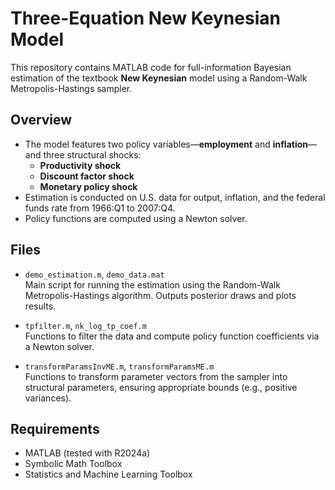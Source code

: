 # Three-Equation New Keynesian Model

This repository contains MATLAB code for full-information Bayesian estimation of the textbook **New Keynesian** model using a Random-Walk Metropolis-Hastings sampler.

## Overview

- The model features two policy variables—**employment** and **inflation**—and three structural shocks:
  - **Productivity shock**
  - **Discount factor shock**
  - **Monetary policy shock**
- Estimation is conducted on U.S. data for output, inflation, and the federal funds rate from 1966:Q1 to 2007:Q4.
- Policy functions are computed using a Newton solver.

## Files

- `demo_estimation.m`, `demo_data.mat`  
  Main script for running the estimation using the Random-Walk Metropolis-Hastings algorithm. Outputs posterior draws and plots results.

- `tpfilter.m`, `nk_log_tp_coef.m`  
  Functions to filter the data and compute policy function coefficients via a Newton solver.

- `transformParamsInvME.m`, `transformParamsME.m`  
  Functions to transform parameter vectors from the sampler into structural parameters, ensuring appropriate bounds (e.g., positive variances).

## Requirements

- MATLAB (tested with R2024a)
- Symbolic Math Toolbox
- Statistics and Machine Learning Toolbox
